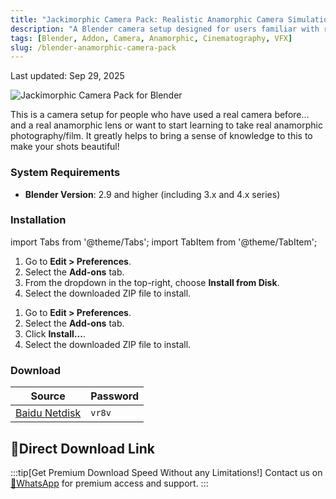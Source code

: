 ```yaml
---
title: "Jackimorphic Camera Pack: Realistic Anamorphic Camera Simulation for Blender"
description: "A Blender camera setup designed for users familiar with real cameras and anamorphic lenses, helping you create beautiful, cinematic shots with authentic lens characteristics."
tags: [Blender, Addon, Camera, Anamorphic, Cinematography, VFX]
slug: /blender-anamorphic-camera-pack
---
```


Last updated: Sep 29, 2025

![Jackimorphic Camera Pack for Blender](https://www.gfxcamp.com/wp-content/uploads/2025/09/Jackimorphic-Camera-Pack.jpg)

This is a camera setup for people who have used a real camera before… and a real anamorphic lens or want to start learning to take real anamorphic photography/film. It greatly helps to bring a sense of knowledge to this to make your shots beautiful!

### System Requirements

- **Blender Version**: 2.9 and higher (including 3.x and 4.x series)

### Installation

import Tabs from '@theme/Tabs';
import TabItem from '@theme/TabItem';

<Tabs>
  <TabItem value="blender4.1" label="Blender 4.1+">
    <ol>
      <li>Go to <strong>Edit > Preferences</strong>.</li>
      <li>Select the <strong>Add-ons</strong> tab.</li>
      <li>From the dropdown in the top-right, choose <strong>Install from Disk</strong>.</li>
      <li>Select the downloaded ZIP file to install.</li>
    </ol>
  </TabItem>
  <TabItem value="blender4.0" label="Blender 4.0 and Older">
    <ol>
      <li>Go to <strong>Edit > Preferences</strong>.</li>
      <li>Select the <strong>Add-ons</strong> tab.</li>
      <li>Click <strong>Install...</strong>.</li>
      <li>Select the downloaded ZIP file to install.</li>
    </ol>
  </TabItem>
</Tabs>

### Download

| Source                                                              | Password |
| ------------------------------------------------------------------- | -------- |
| [Baidu Netdisk](https://pan.baidu.com/s/1Fv-9kQ7XjaF9OyHl0J_jEg?pwd=vr8v) | `vr8v`   |

## 🚀Direct Download Link
:::tip[Get Premium Download Speed Without any Limitations!]
Contact us on [💬WhatsApp](https://wa.me/+8613237610083) for premium  access and support.
:::
